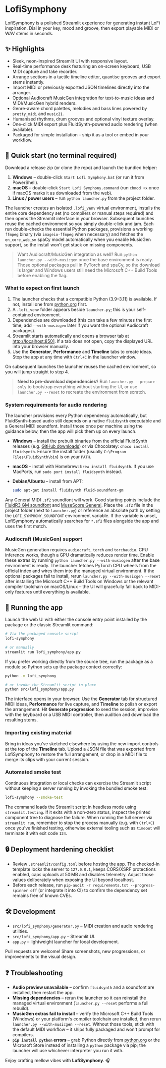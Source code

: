 # LofiSymphony

LofiSymphony is a polished Streamlit experience for generating instant LoFi inspiration. Dial in your key, mood and groove, then export playable MIDI or WAV stems in seconds.

## ✨ Highlights
- Sleek, neon-inspired Streamlit UI with responsive layout.
- Real-time performance desk featuring an on-screen keyboard, USB MIDI capture and take recorder.
- Arrange sections in a tactile timeline editor, quantise grooves and export stems instantly.
- Import MIDI or previously exported JSON timelines directly into the arranger.
- Optional Audiocraft MusicGen integration for text-to-music ideas and MIDI/MusicGen hybrid renders.
- Genre-aware chord palettes, melodies and bass lines powered by `pretty_midi` and `music21`.
- Humanised rhythms, drum grooves and optional vinyl texture overlay.
- One-click MIDI export plus FluidSynth-powered audio rendering (when available).
- Packaged for simple installation – ship it as a tool or embed in your workflow.

## 🚀 Quick start (no terminal required)
Download a release zip (or clone the repo) and launch the bundled helper:

1. **Windows** – double-click `Start Lofi Symphony.bat` (or run it from PowerShell).
2. **macOS** – double-click `Start Lofi Symphony.command` (run `chmod +x` once if macOS marks it as downloaded from the web).
3. **Linux / power users** – run `python launcher.py` from the project folder.

The launcher creates an isolated `.lofi_venv` virtual environment, installs the entire core dependency set (no compilers or
manual steps required) and then opens the Streamlit interface in your browser. Subsequent launches reuse the cached
environment so you simply double-click and jam. Each run double-checks the essential Python packages, provisions a working
`ffmpeg` binary (via `imageio-ffmpeg` when necessary) and fetches the `en_core_web_sm` spaCy model automatically when you
enable MusicGen support, so the install won't get stuck on missing components.

> Want Audiocraft/MusicGen integration as well? Run `python launcher.py --with-musicgen` once the base environment is ready.
> Those optional packages pull in PyTorch and spaCy, so the download is larger and Windows users still need the Microsoft C++
> Build Tools before enabling the flag.

### What to expect on first launch

1. The launcher checks that a compatible Python (3.9–3.11) is available. If not, install one from [python.org](https://www.python.org/downloads/) first.
2. A `.lofi_venv` folder appears beside `launcher.py`; this is your self-contained environment.
3. Dependencies are downloaded (this can take a few minutes the first time; add `--with-musicgen` later if you want the optional Audiocraft packages).
4. Streamlit starts automatically and opens a browser tab at [http://localhost:8501](http://localhost:8501). If a tab does not open, copy the displayed URL into your browser manually.
5. Use the **Generator**, **Performance** and **Timeline** tabs to create ideas. Stop the app at any time with `Ctrl+C` in the launcher window.

On subsequent launches the launcher reuses the cached environment, so you will jump straight to step 4.

> **Need to pre-download dependencies?** Run `launcher.py --prepare-only` to bootstrap everything without starting the UI, or use
> `launcher.py --reset` to recreate the environment from scratch.

### System requirements for audio rendering
The launcher provisions every Python dependency automatically, but FluidSynth-based audio still depends on a native `fluidsynth`
executable and a General MIDI soundfont. Install those once per machine using the guidance below, then the app will pick them up
on every launch.

- **Windows** – install the prebuilt binaries from the official FluidSynth releases
  (e.g. [GitHub downloads](https://github.com/FluidSynth/fluidsynth/releases)) or via Chocolatey: `choco install fluidsynth`.
  Ensure the install folder (usually `C:\Program Files\FluidSynth\bin`) is on your `PATH`.
- **macOS** – install with Homebrew: `brew install fluidsynth`. If you use MacPorts, run `sudo port install fluidsynth` instead.
- **Debian/Ubuntu** – install from APT:

  ```bash
  sudo apt-get install fluidsynth fluid-soundfont-gm
  ```

Any General MIDI `.sf2` soundfont will work. Good starting points include the
[FluidR3 GM soundfont](https://member.keymusician.com/Member/FluidR3_GM/index.html) and
[MuseScore General](https://musescore.org/en/handbook/3/soundfonts-and-sfz-files#list). Place the `.sf2` file in the project
folder (next to `launcher.py`) or reference an absolute path by setting the `LOFI_SYMPHONY_SOUNDFONT` environment variable. If
the variable is unset, LofiSymphony automatically searches for `*.sf2` files alongside the app and uses the first match.

### Audiocraft (MusicGen) support
MusicGen generation requires `audiocraft`, `torch` and `torchaudio`. CPU inference works, though a GPU dramatically reduces render
time. Enable these extras by running `python launcher.py --with-musicgen` after the base environment is ready. The launcher fetches
PyTorch CPU wheels from the official index and wires them into the managed virtual environment. If the optional packages fail to
install, rerun `launcher.py --with-musicgen --reset` after installing the Microsoft C++ Build Tools on Windows or the relevant
compiler toolchain on macOS/Linux – the UI will gracefully fall back to MIDI-only features until everything is available.

## 🧪 Running the app
Launch the web UI with either the console entry point installed by the package or the classic Streamlit command:

```bash
# Via the packaged console script
lofi-symphony

# or manually
streamlit run lofi_symphony/app.py
```

If you prefer working directly from the source tree, run the package as a module
so Python sets up the package context correctly:

```bash
python -m lofi_symphony

# or invoke the Streamlit script in place
python src/lofi_symphony/app.py
```

The interface opens in your browser. Use the **Generator** tab for structured MIDI ideas, **Performance** for live capture, and **Timeline** to polish or export the arrangement. Hit **Generate progression** to seed the session, improvise with the keyboard or a USB MIDI controller, then audition and download the resulting stems.

### Importing existing material
Bring in ideas you've sketched elsewhere by using the new import controls at the top of the **Timeline** tab. Upload a JSON file that was exported from LofiSymphony to restore the full arrangement, or drop in a MIDI file to merge its clips with your current session.

### Automated smoke test
Continuous integration or local checks can exercise the Streamlit script without keeping a server running by invoking the bundled smoke test:

```bash
lofi-symphony --smoke-test
```

The command loads the Streamlit script in headless mode using `streamlit.testing`. If it exits with a non-zero status, inspect the printed component tree to diagnose the failure. When running the full server via `streamlit run`, remember to stop the process manually (e.g. with `Ctrl+C`) once you've finished testing, otherwise external tooling such as `timeout` will terminate it with exit code `124`.

## 🔒 Deployment hardening checklist
- Review `.streamlit/config.toml` before hosting the app. The checked-in template locks the server to `127.0.0.1`, keeps CORS/XSRF protections enabled, caps uploads at 50 MB and disables telemetry. Adjust those values deliberately when exposing the UI beyond localhost.
- Before each release, run `pip-audit -r requirements.txt --progress-spinner off` (or integrate it into CI) to confirm the dependency set remains free of known CVEs.

## 🛠️ Development
- `src/lofi_symphony/generator.py` – MIDI creation and audio rendering utilities.
- `src/lofi_symphony/app.py` – Streamlit UI.
- `app.py` – lightweight launcher for local development.

Pull requests are welcome! Share screenshots, new progressions, or improvements to the visual design.

## ❓ Troubleshooting
- **Audio preview unavailable** – confirm `fluidsynth` and a soundfont are installed, then restart the app.
- **Missing dependencies** – rerun the launcher so it can reinstall the managed virtual environment (`launcher.py --reset` performs a full rebuild).
- **MusicGen extras fail to install** – verify the Microsoft C++ Build Tools (Windows) or your platform's compiler toolchain are installed, then rerun `launcher.py --with-musicgen --reset`. Without those tools, stick with the default MIDI workflow – it ships fully packaged and won't prompt for compilers.
- **`pip install python` errors** – grab Python directly from [python.org](https://www.python.org/downloads/) or the Microsoft Store instead of installing a `python` package via pip; the launcher will use whichever interpreter you run it with.

Enjoy crafting mellow vibes with **LofiSymphony**. 🎧
